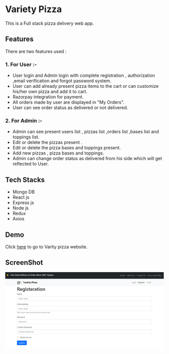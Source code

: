 
# Variety Pizza

This is a Full stack pizza delivery web app.


## Features
There are two features used :
### 1. For User :-
* User login and Admin login with complete registration , authorization ,email verification and forgot password system.
* User can add already present pizza items to the cart or can customize his/her own pizza and add it to cart.
* Razorpay integration for payment.
* All orders made by user are displayed in "My Orders".
* User can see order status as delivered or not delivered.
### 2. For Admin :-
* Admin can see present users list , pizzas list ,orders list ,bases list and toppings list.
* Edit or delete the pizzas present .
* Edit or delete the pizza bases and toppings present.
* Add new pizzas , pizza bases and toppings.
* Admin can change order status as delivered from his side which will get reflected to User.

## Tech Stacks
* Mongo DB
* React js
* Express js
* Node js
* Redux 
* Axios

## Demo
Click [here](https://variety-pizza.herokuapp.com/register) to go to Varity pizza website.

## ScreenShot
![alt text](https://github.com/Supriyabce/VarietyPizza/blob/main/screenshot/1.png)
